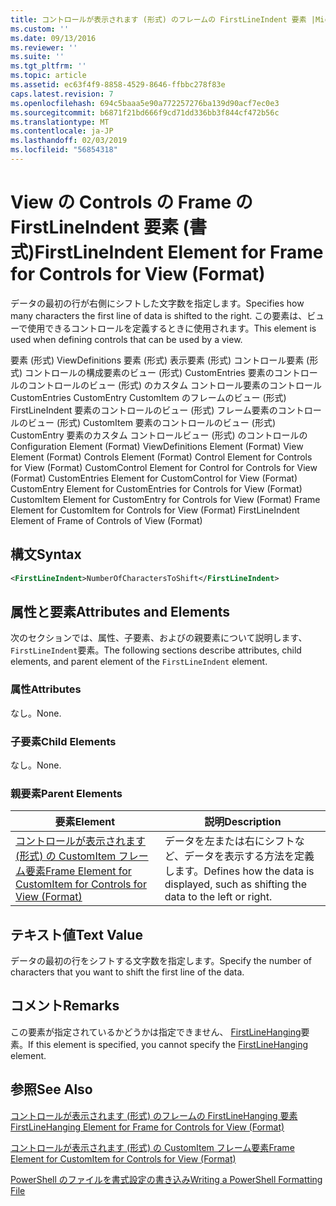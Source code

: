 ```yaml
---
title: コントロールが表示されます (形式) のフレームの FirstLineIndent 要素 |Microsoft Docs
ms.custom: ''
ms.date: 09/13/2016
ms.reviewer: ''
ms.suite: ''
ms.tgt_pltfrm: ''
ms.topic: article
ms.assetid: ec63f4f9-8858-4529-8646-ffbbc278f83e
caps.latest.revision: 7
ms.openlocfilehash: 694c5baaa5e90a772257276ba139d90acf7ec0e3
ms.sourcegitcommit: b6871f21bd666f9cd71dd336bb3f844cf472b56c
ms.translationtype: MT
ms.contentlocale: ja-JP
ms.lasthandoff: 02/03/2019
ms.locfileid: "56854318"
---
```

# <a name="firstlineindent-element-for-frame-for-controls-for-view-format"></a><span data-ttu-id="df224-102">View の Controls の Frame の FirstLineIndent 要素 (書式)</span><span class="sxs-lookup"><span data-stu-id="df224-102">FirstLineIndent Element for Frame for Controls for View (Format)</span></span>

<span data-ttu-id="df224-103">データの最初の行が右側にシフトした文字数を指定します。</span><span class="sxs-lookup"><span data-stu-id="df224-103">Specifies how many characters the first line of data is shifted to the right.</span></span> <span data-ttu-id="df224-104">この要素は、ビューで使用できるコントロールを定義するときに使用されます。</span><span class="sxs-lookup"><span data-stu-id="df224-104">This element is used when defining controls that can be used by a view.</span></span>

<span data-ttu-id="df224-105">要素 (形式) ViewDefinitions 要素 (形式) 表示要素 (形式) コントロール要素 (形式) コントロールの構成要素のビュー (形式) CustomEntries 要素のコントロールのコントロールのビュー (形式) のカスタム コントロール要素のコントロールCustomEntries CustomEntry CustomItem のフレームのビュー (形式) FirstLineIndent 要素のコントロールのビュー (形式) フレーム要素のコントロールのビュー (形式) CustomItem 要素のコントロールのビュー (形式) CustomEntry 要素のカスタム コントロールビュー (形式) のコントロールの</span><span class="sxs-lookup"><span data-stu-id="df224-105">Configuration Element (Format) ViewDefinitions Element (Format) View Element (Format) Controls Element (Format) Control Element for Controls for View (Format) CustomControl Element for Control for Controls for View (Format) CustomEntries Element for CustomControl for View (Format) CustomEntry Element for CustomEntries for Controls for View (Format) CustomItem Element for CustomEntry for Controls for View (Format) Frame Element for CustomItem for Controls for View (Format) FirstLineIndent Element of Frame of Controls of View (Format)</span></span>

## <a name="syntax"></a><span data-ttu-id="df224-106">構文</span><span class="sxs-lookup"><span data-stu-id="df224-106">Syntax</span></span>

```xml
<FirstLineIndent>NumberOfCharactersToShift</FirstLineIndent>
```

## <a name="attributes-and-elements"></a><span data-ttu-id="df224-107">属性と要素</span><span class="sxs-lookup"><span data-stu-id="df224-107">Attributes and Elements</span></span>

<span data-ttu-id="df224-108">次のセクションでは、属性、子要素、およびの親要素について説明します、`FirstLineIndent`要素。</span><span class="sxs-lookup"><span data-stu-id="df224-108">The following sections describe attributes, child elements, and parent element of the `FirstLineIndent` element.</span></span>

### <a name="attributes"></a><span data-ttu-id="df224-109">属性</span><span class="sxs-lookup"><span data-stu-id="df224-109">Attributes</span></span>

<span data-ttu-id="df224-110">なし。</span><span class="sxs-lookup"><span data-stu-id="df224-110">None.</span></span>

### <a name="child-elements"></a><span data-ttu-id="df224-111">子要素</span><span class="sxs-lookup"><span data-stu-id="df224-111">Child Elements</span></span>

<span data-ttu-id="df224-112">なし。</span><span class="sxs-lookup"><span data-stu-id="df224-112">None.</span></span>

### <a name="parent-elements"></a><span data-ttu-id="df224-113">親要素</span><span class="sxs-lookup"><span data-stu-id="df224-113">Parent Elements</span></span>

|<span data-ttu-id="df224-114">要素</span><span class="sxs-lookup"><span data-stu-id="df224-114">Element</span></span>|<span data-ttu-id="df224-115">説明</span><span class="sxs-lookup"><span data-stu-id="df224-115">Description</span></span>|
|-------------|-----------------|
|[<span data-ttu-id="df224-116">コントロールが表示されます (形式) の CustomItem フレーム要素</span><span class="sxs-lookup"><span data-stu-id="df224-116">Frame Element for CustomItem for Controls for View (Format)</span></span>](./frame-element-for-customitem-for-controls-for-view-format.md)|<span data-ttu-id="df224-117">データを左または右にシフトなど、データを表示する方法を定義します。</span><span class="sxs-lookup"><span data-stu-id="df224-117">Defines how the data is displayed, such as shifting the data to the left or right.</span></span>|

## <a name="text-value"></a><span data-ttu-id="df224-118">テキスト値</span><span class="sxs-lookup"><span data-stu-id="df224-118">Text Value</span></span>

<span data-ttu-id="df224-119">データの最初の行をシフトする文字数を指定します。</span><span class="sxs-lookup"><span data-stu-id="df224-119">Specify the number of characters that you want to shift the first line of the data.</span></span>

## <a name="remarks"></a><span data-ttu-id="df224-120">コメント</span><span class="sxs-lookup"><span data-stu-id="df224-120">Remarks</span></span>

<span data-ttu-id="df224-121">この要素が指定されているかどうかは指定できません、 [FirstLineHanging](./firstlinehanging-element-for-frame-for-controls-for-view-format.md)要素。</span><span class="sxs-lookup"><span data-stu-id="df224-121">If this element is specified, you cannot specify the [FirstLineHanging](./firstlinehanging-element-for-frame-for-controls-for-view-format.md) element.</span></span>

## <a name="see-also"></a><span data-ttu-id="df224-122">参照</span><span class="sxs-lookup"><span data-stu-id="df224-122">See Also</span></span>

[<span data-ttu-id="df224-123">コントロールが表示されます (形式) のフレームの FirstLineHanging 要素</span><span class="sxs-lookup"><span data-stu-id="df224-123">FirstLineHanging Element for Frame for Controls for View (Format)</span></span>](./firstlinehanging-element-for-frame-for-controls-for-view-format.md)

[<span data-ttu-id="df224-124">コントロールが表示されます (形式) の CustomItem フレーム要素</span><span class="sxs-lookup"><span data-stu-id="df224-124">Frame Element for CustomItem for Controls for View (Format)</span></span>](./frame-element-for-customitem-for-controls-for-view-format.md)

[<span data-ttu-id="df224-125">PowerShell のファイルを書式設定の書き込み</span><span class="sxs-lookup"><span data-stu-id="df224-125">Writing a PowerShell Formatting File</span></span>](./writing-a-powershell-formatting-file.md)
